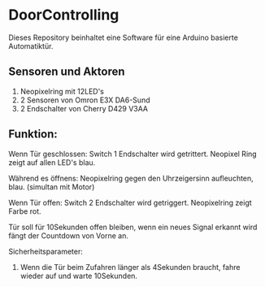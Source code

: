 # DoorControlling
Dieses Repository beinhaltet eine Software für eine Arduino basierte Automatiktür.

## Sensoren und Aktoren
1. Neopixelring mit 12LED's
2. 2 Sensoren von Omron E3X DA6-Sund
3. 2 Endschalter von Cherry D429 V3AA


## Funktion:
Wenn Tür geschlossen:
  Switch 1 Endschalter wird getrittert.
  Neopixel Ring zeigt auf allen LED's blau.
  
Während es öffnens: 
  Neopixelring gegen den Uhrzeigersinn aufleuchten, blau. (simultan mit Motor)
  
  
Wenn Tür offen:
  Switch 2 Endschalter wird getriggert.
  Neopixelring zeigt Farbe rot.
  
 Tür soll für 10Sekunden offen bleiben, wenn ein neues Signal erkannt wird fängt der Countdown von Vorne an.
 
 Sicherheitsparameter:
  1. Wenn die Tür beim Zufahren länger als 4Sekunden braucht, fahre wieder auf und warte 10Sekunden.
  
